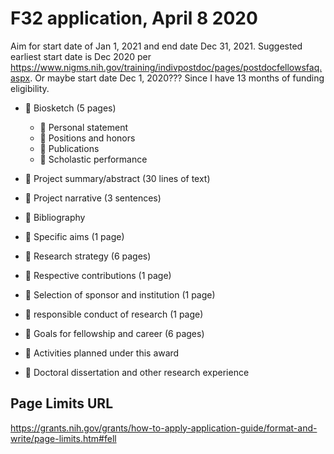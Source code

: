 # F32 application, April 8 2020

Aim for start date of Jan 1, 2021 and end date Dec 31, 2021.
Suggested earliest start date is Dec 2020 per https://www.nigms.nih.gov/training/indivpostdoc/pages/postdocfellowsfaq.aspx. Or maybe start date Dec 1, 2020??? Since I have 13 months of funding eligibility.


- :black_square_button: Biosketch (5 pages)
    - :black_square_button: Personal statement
    - :black_square_button: Positions and honors
    - :black_square_button: Publications
    - :black_square_button: Scholastic performance


- :black_square_button: Project summary/abstract (30 lines of text)

- :black_square_button: Project narrative (3 sentences)

- :black_square_button: Bibliography 

- :black_square_button: Specific aims (1 page)

- :black_square_button: Research strategy (6 pages)

- :black_square_button: Respective contributions (1 page)

- :black_square_button: Selection of sponsor and institution (1 page)

- :black_square_button: responsible conduct of research (1 page)

- :black_square_button: Goals for fellowship and career (6 pages)

- :black_square_button: Activities planned under this award 

- :black_square_button: Doctoral dissertation and other research experience


## Page Limits URL

https://grants.nih.gov/grants/how-to-apply-application-guide/format-and-write/page-limits.htm#fell












